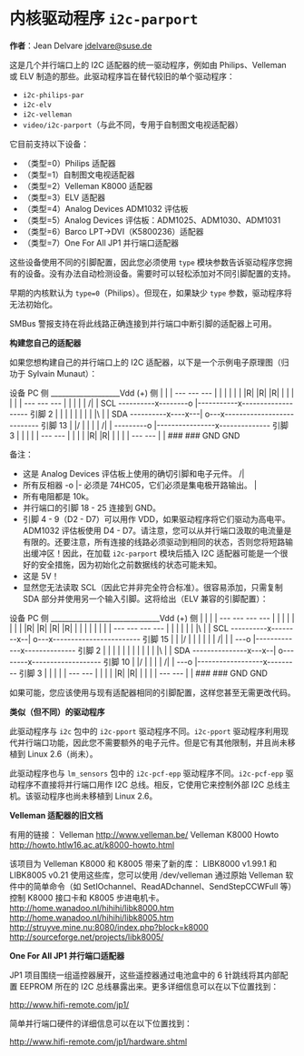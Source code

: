 # 内核驱动程序 `i2c-parport`

**作者**：Jean Delvare <jdelvare@suse.de>

这是几个并行端口上的 I2C 适配器的统一驱动程序，例如由 Philips、Velleman 或 ELV 制造的那些。此驱动程序旨在替代较旧的单个驱动程序：
 * `i2c-philips-par`
 * `i2c-elv`
 * `i2c-velleman`
 * `video/i2c-parport`（与此不同，专用于自制图文电视适配器）

它目前支持以下设备：
 * （类型=0）Philips 适配器
 * （类型=1）自制图文电视适配器
 * （类型=2）Velleman K8000 适配器
 * （类型=3）ELV 适配器
 * （类型=4）Analog Devices ADM1032 评估板
 * （类型=5）Analog Devices 评估板：ADM1025、ADM1030、ADM1031
 * （类型=6）Barco LPT->DVI（K5800236）适配器
 * （类型=7）One For All JP1 并行端口适配器

这些设备使用不同的引脚配置，因此您必须使用 `type` 模块参数告诉驱动程序您拥有的设备。没有办法自动检测设备。需要时可以轻松添加对不同引脚配置的支持。

早期的内核默认为 `type=0`（Philips）。但现在，如果缺少 `type` 参数，驱动程序将无法初始化。

SMBus 警报支持在将此线路正确连接到并行端口中断引脚的适配器上可用。

**构建您自己的适配器**

如果您想构建自己的并行端口上的 I2C 适配器，以下是一个示例电子原理图（归功于 Sylvain Munaut）：

设备                                                     PC
侧          ___________________Vdd (+)                    侧
               |    |         |
              ---  ---       ---
              | |  | |       | |
              |R|  |R|       |R|
              | |  | |       | |
              ---  ---       ---
               |    |         |
               |    |    /|   |
SCL  ----------x--------o |-----------x-------------------  引脚 2
                    |    \|   |       |
                    |         |       |
                    |   |\    |       |
SDA  ----------x----x---| o---x---------------------------  引脚 13
               |        |/            |
               |                      |
               |         /|           |
               ---------o |----------------x--------------  引脚 3
                         \|           |    |
                                      |    |
                                     ---  ---
                                     | |  | |
                                     |R|  |R|
                                     | |  | |
                                     ---  ---
                                      |    | 
                                     ###  ###
                                     GND  GND

备注：
 - 这是 Analog Devices 评估板上使用的确切引脚和电子元件。
                   /|
 - 所有反相器 -o |- 必须是 74HC05，它们必须是集电极开路输出。
                   \|
 - 所有电阻都是 10k。
 - 并行端口的引脚 18 - 25 连接到 GND。
 - 引脚 4 - 9（D2 - D7）可以用作 VDD，如果驱动程序将它们驱动为高电平。ADM1032 评估板使用 D4 - D7。请注意，您可以从并行端口汲取的电流量是有限的。还要注意，所有连接的线路必须驱动到相同的状态，否则您将短路输出缓冲区！因此，在加载 `i2c-parport` 模块后插入 I2C 适配器可能是一个很好的安全措施，因为初始化之前数据线的状态可能未知。
 - 这是 5V！
 - 显然您无法读取 SCL（因此它并非完全符合标准）。很容易添加，只需复制 SDA 部分并使用另一个输入引脚。这将给出（ELV 兼容的引脚配置）：

设备                                                     PC
侧          ______________________________Vdd (+)         侧
               |    |            |    |
              ---  ---          ---  ---
              | |  | |          | |  | |
              |R|  |R|          |R|  |R|
              | |  | |          | |  | |
              ---  ---          ---  ---
               |    |            |    |
               |    |      |\    |    |
SCL  ----------x--------x--| o---x------------------------  引脚 15
                    |   |  |/         | 
                    |   |             |
                    |   |   /|        |
                    |   ---o |-------------x--------------  引脚 2
                    |       \|        |    |
                    |                 |    |
                    |                 |    |
                    |      |\         |    |
SDA  ---------------x---x--| o--------x-------------------  引脚 10
                        |  |/              |
                        |                  |
                        |   /|             |
                        ---o |------------------x---------  引脚 3
                            \|             |    |
                                           |    |
                                          ---  ---
                                          | |  | |
                                          |R|  |R|
                                          | |  | |
                                          ---  ---
                                           |    | 
                                          ###  ###
                                          GND  GND

如果可能，您应该使用与现有适配器相同的引脚配置，这样您甚至无需更改代码。

**类似（但不同）的驱动程序**

此驱动程序与 `i2c` 包中的 `i2c-pport` 驱动程序不同。`i2c-pport` 驱动程序利用现代并行端口功能，因此您不需要额外的电子元件。但是它有其他限制，并且尚未移植到 Linux 2.6（尚未）。

此驱动程序也与 `lm_sensors` 包中的 `i2c-pcf-epp` 驱动程序不同。`i2c-pcf-epp` 驱动程序不直接将并行端口用作 I2C 总线。相反，它使用它来控制外部 I2C 总线主机。该驱动程序也尚未移植到 Linux 2.6。

**Velleman 适配器的旧文档**

有用的链接：
Velleman                http://www.velleman.be/
Velleman K8000 Howto    http://howto.htlw16.ac.at/k8000-howto.html

该项目为 Velleman K8000 和 K8005 带来了新的库：
  LIBK8000 v1.99.1 和 LIBK8005 v0.21
使用这些库，您可以使用 /dev/velleman 通过原始 Velleman 软件中的简单命令（如 SetIOchannel、ReadADchannel、SendStepCCWFull 等）控制 K8000 接口卡和 K8005 步进电机卡。
  http://home.wanadoo.nl/hihihi/libk8000.htm
  http://home.wanadoo.nl/hihihi/libk8005.htm
  http://struyve.mine.nu:8080/index.php?block=k8000
  http://sourceforge.net/projects/libk8005/

**One For All JP1 并行端口适配器**

JP1 项目围绕一组遥控器展开，这些遥控器通过电池盒中的 6 针跳线将其内部配置 EEPROM 所在的 I2C 总线暴露出来。更多详细信息可以在以下位置找到：

http://www.hifi-remote.com/jp1/

简单并行端口硬件的详细信息可以在以下位置找到：

http://www.hifi-remote.com/jp1/hardware.shtml